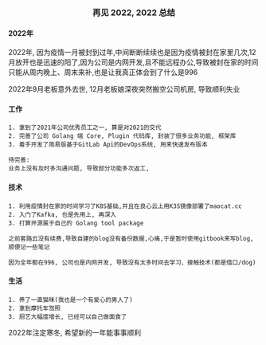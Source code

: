 ### <center> 再见 2022, 2022 总结 </center>


#### 2022年
2022年, 因为疫情一月被封到过年,中间断断续续也是因为疫情被封在家里几次,12月放开也是迅速的阳了,因为公司是内网开发,且不能远程办公,导致被封在家的时间只能从周内晚上、周末来补,也是让我真正体会到了什么是996

2022年9月老板意外去世, 12月老板娘深夜突然搬空公司机房, 导致顺利失业

#### 工作

    1. 拿到了2021年公司优秀员工之一, 算是对2021的交代
    2. 完善了公司 Golang 端 Core, Plugin 代码库, 封装了很多业务功能, 框架库
    3. 着手开发了简易版基于GitLab Api的DevOps系统, 用来快速发布版本  
    
    待完善:
    业务上没有及时多沟通问题, 导致部分功能多次返工, 
    
#### 技术
    
    1. 利用疫情封在家的时间学习了K8S基础,并且在良心云上用K3S镜像部署了maocat.cc
    2. 入门了Kafka, 也是先用上, 再深入
    3. 打算开源属于自己的 Golang tool package
    
    之前套路云没有续费,导致自建的blog没有备份数据,心痛,于是暂时使用gitbook来写blog,顺便记一些笔记
    
    因为全年都在996, 公司也是内网开发, 导致没有太多时间去学习、接触技术(都是借口/dog)


#### 生活
    
    1. 养了一直猫咪(我也是一个有爱心的男人了)
    2. 拿到摩托车驾照
    3. 厨艺大幅度增长, 已经可以自己做面食了
    

2022年注定寒冬, 希望新的一年能事事顺利
